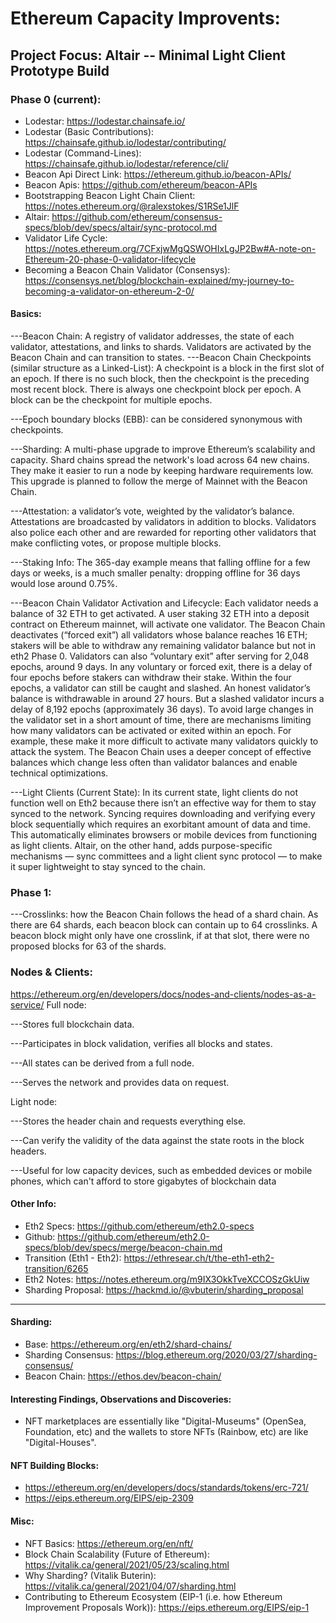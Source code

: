 # Ethereum Capacity Improvents:

## Project Focus: Altair -- Minimal Light Client Prototype Build

### Phase 0 (current):
- Lodestar: https://lodestar.chainsafe.io/
- Lodestar (Basic Contributions): https://chainsafe.github.io/lodestar/contributing/
- Lodestar (Command-Lines): https://chainsafe.github.io/lodestar/reference/cli/
- Beacon Api Direct Link: https://ethereum.github.io/beacon-APIs/
- Beacon Apis: https://github.com/ethereum/beacon-APIs
- Bootstrapping Beacon Light Chain Client: https://notes.ethereum.org/@ralexstokes/S1RSe1JlF
- Altair: https://github.com/ethereum/consensus-specs/blob/dev/specs/altair/sync-protocol.md
- Validator Life Cycle: https://notes.ethereum.org/7CFxjwMgQSWOHIxLgJP2Bw#A-note-on-Ethereum-20-phase-0-validator-lifecycle
- Becoming a Beacon Chain Validator (Consensys): https://consensys.net/blog/blockchain-explained/my-journey-to-becoming-a-validator-on-ethereum-2-0/
#### Basics:
---Beacon Chain: A registry of validator addresses, the state of each validator, attestations, and links to shards. Validators are activated by the Beacon Chain and can transition to states.
---Beacon Chain Checkpoints (similar structure as a Linked-List): A checkpoint is a block in the first slot of an epoch.  If there is no such block, then the checkpoint is the preceding most recent block.  There is always one checkpoint block per epoch. A block can be the checkpoint for multiple epochs.

---Epoch boundary blocks (EBB): can be considered synonymous with checkpoints.

---Sharding: A multi-phase upgrade to improve Ethereum’s scalability and capacity. Shard chains spread the network's load across 64 new chains. They make it easier to run a node by keeping hardware requirements low. This upgrade is planned to follow the merge of Mainnet with the Beacon Chain.

---Attestation: a validator’s vote, weighted by the validator’s balance.  Attestations are broadcasted by validators in addition to blocks. Validators also police each other and are rewarded for reporting other validators that make conflicting votes, or propose multiple blocks.

---Staking Info: The 365-day example means that falling offline for a few days or weeks, is a much smaller penalty: dropping offline for 36 days would lose around 0.75%.

---Beacon Chain Validator Activation and Lifecycle: Each validator needs a balance of 32 ETH to get activated. A user staking 32 ETH into a deposit contract on Ethereum mainnet, will activate one validator. The Beacon Chain deactivates (“forced exit”) all validators whose balance reaches 16 ETH; stakers will be able to withdraw any remaining validator balance but not in eth2 Phase 0. Validators can also “voluntary exit” after serving for 2,048 epochs, around 9 days. In any voluntary or forced exit, there is a delay of four epochs before stakers can withdraw their stake.  Within the four epochs, a validator can still be caught and slashed. An honest validator’s balance is withdrawable in around 27 hours.  But a slashed validator incurs a delay of 8,192 epochs (approximately 36 days). To avoid large changes in the validator set in a short amount of time, there are mechanisms limiting how many validators can be activated or exited within an epoch.  For example, these make it more difficult to activate many validators quickly to attack the system. The Beacon Chain uses a deeper concept of effective balances which change less often than validator balances and enable technical optimizations.

---Light Clients (Current State): In its current state, light clients do not function well on Eth2 because there isn’t an effective way for them to stay synced to the network. Syncing requires downloading and verifying every block sequentially which requires an exorbitant amount of data and time. This automatically eliminates browsers or mobile devices from functioning as light clients. Altair, on the other hand, adds purpose-specific mechanisms — sync committees and a light client sync protocol — to make it super lightweight to stay synced to the chain. 

### Phase 1:
---Crosslinks: how the Beacon Chain follows the head of a shard chain. As there are 64 shards, each beacon block can contain up to 64 crosslinks.  A beacon block might only have one crosslink, if at that slot, there were no proposed blocks for 63 of the shards.

### Nodes & Clients:
https://ethereum.org/en/developers/docs/nodes-and-clients/nodes-as-a-service/
Full node:

---Stores full blockchain data.

---Participates in block validation, verifies all blocks and states.

---All states can be derived from a full node.

---Serves the network and provides data on request.

Light node:

---Stores the header chain and requests everything else.

---Can verify the validity of the data against the state roots in the block headers.

---Useful for low capacity devices, such as embedded devices or mobile phones, which can't afford to store gigabytes of blockchain data
  
#### Other Info:  
- Eth2 Specs: https://github.com/ethereum/eth2.0-specs
- Github: https://github.com/ethereum/eth2.0-specs/blob/dev/specs/merge/beacon-chain.md
- Transition (Eth1 - Eth2): https://ethresear.ch/t/the-eth1-eth2-transition/6265
- Eth2 Notes: https://notes.ethereum.org/m9IX3OkkTveXCCOSzGkUiw
- Sharding Proposal: https://hackmd.io/@vbuterin/sharding_proposal

_________________________________________________________________________________________________________________________________________________________________________________

#### Sharding:
- Base: https://ethereum.org/en/eth2/shard-chains/
- Sharding Consensus: https://blog.ethereum.org/2020/03/27/sharding-consensus/
- Beacon Chain: https://ethos.dev/beacon-chain/

#### Interesting Findings, Observations and Discoveries:
- NFT marketplaces are essentially like "Digital-Museums" (OpenSea, Foundation, etc) and the wallets to store NFTs (Rainbow, etc) are like "Digital-Houses".

#### NFT Building Blocks:
- https://ethereum.org/en/developers/docs/standards/tokens/erc-721/
- https://eips.ethereum.org/EIPS/eip-2309

#### Misc:
- NFT Basics: https://ethereum.org/en/nft/
- Block Chain Scalability (Future of Ethereum): https://vitalik.ca/general/2021/05/23/scaling.html
- Why Sharding? (Vitalik Buterin): https://vitalik.ca/general/2021/04/07/sharding.html
- Contributing to Ethereum Ecosystem (EIP-1 (i.e. how Ethereum Improvement Proposals Work)): https://eips.ethereum.org/EIPS/eip-1
